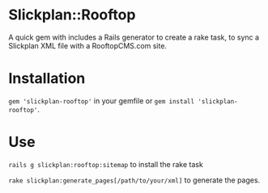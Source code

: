 # Slickplan::Rooftop

A quick gem with includes a Rails generator to create a rake task, to sync a Slickplan XML file with a RooftopCMS.com site.

# Installation

`gem 'slickplan-rooftop'` in your gemfile or `gem install 'slickplan-rooftop'`.

# Use
`rails g slickplan:rooftop:sitemap` to install the rake task

`rake slickplan:generate_pages[/path/to/your/xml]` to generate the pages.

